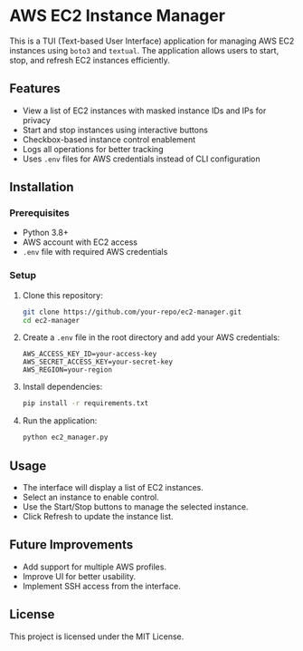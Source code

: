 # AWS EC2 Instance Manager

This is a TUI (Text-based User Interface) application for managing AWS EC2 instances using `boto3` and `textual`. The application allows users to start, stop, and refresh EC2 instances efficiently.

## Features
- View a list of EC2 instances with masked instance IDs and IPs for privacy
- Start and stop instances using interactive buttons
- Checkbox-based instance control enablement
- Logs all operations for better tracking
- Uses `.env` files for AWS credentials instead of CLI configuration

## Installation

### Prerequisites
- Python 3.8+
- AWS account with EC2 access
- `.env` file with required AWS credentials

### Setup
1. Clone this repository:
   ```sh
   git clone https://github.com/your-repo/ec2-manager.git
   cd ec2-manager
   ```

2. Create a `.env` file in the root directory and add your AWS credentials:
   ```env
   AWS_ACCESS_KEY_ID=your-access-key
   AWS_SECRET_ACCESS_KEY=your-secret-key
   AWS_REGION=your-region
   ```

3. Install dependencies:
   ```sh
   pip install -r requirements.txt
   ```

4. Run the application:
   ```sh
   python ec2_manager.py
   ```

## Usage
- The interface will display a list of EC2 instances.
- Select an instance to enable control.
- Use the Start/Stop buttons to manage the selected instance.
- Click Refresh to update the instance list.

## Future Improvements
- Add support for multiple AWS profiles.
- Improve UI for better usability.
- Implement SSH access from the interface.

## License
This project is licensed under the MIT License.

